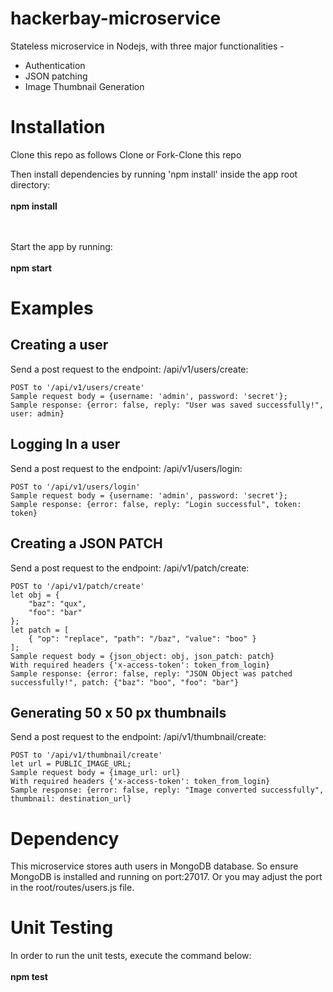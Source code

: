 # hackerbay-microservice
Stateless microservice in Nodejs, with three major functionalities -

- Authentication
- JSON patching
- Image Thumbnail Generation

# Installation
Clone this repo as follows
Clone or Fork-Clone this repo

Then install dependencies by running 'npm install' inside the app root directory: <br><br>
**npm install**

<br><br>
Start the app by running: <br><br>
**npm start**

# Examples
## Creating a user
Send a post request to the endpoint: /api/v1/users/create:<br>
```
POST to '/api/v1/users/create'
Sample request body = {username: 'admin', password: 'secret'};
Sample response: {error: false, reply: "User was saved successfully!", user: admin}
```

## Logging In a user
Send a post request to the endpoint: /api/v1/users/login:<br>
```
POST to '/api/v1/users/login'
Sample request body = {username: 'admin', password: 'secret'};
Sample response: {error: false, reply: "Login successful", token: token}
```

## Creating a JSON PATCH
Send a post request to the endpoint: /api/v1/patch/create:<br>
```
POST to '/api/v1/patch/create'
let obj = {
    "baz": "qux",
    "foo": "bar"
};
let patch = [
    { "op": "replace", "path": "/baz", "value": "boo" }
];
Sample request body = {json_object: obj, json_patch: patch}
With required headers {'x-access-token': token_from_login}
Sample response: {error: false, reply: "JSON Object was patched successfully!", patch: {"baz": "boo", "foo": "bar"}
```
## Generating 50 x 50 px thumbnails
Send a post request to the endpoint: /api/v1/thumbnail/create:<br>
```
POST to '/api/v1/thumbnail/create'
let url = PUBLIC_IMAGE_URL;
Sample request body = {image_url: url}
With required headers {'x-access-token': token_from_login}
Sample response: {error: false, reply: "Image converted successfully", thumbnail: destination_url}
```
# Dependency
This microservice stores auth users in MongoDB database. So ensure MongoDB is installed and running on port:27017. Or you may adjust the port in the root/routes/users.js file.

# Unit Testing
In order to run the unit tests, execute the command below:<br><br>
**npm test**
